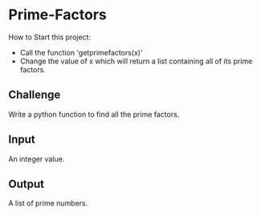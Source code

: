 # Prime-Factors
 How to Start this project: 
 * Call the function 'getprimefactors(x)' 
 * Change the value of x  which will return a list containing all of its prime factors. 

## Challenge 
Write a python function to find all the prime factors. 

## Input 

An integer value. 

## Output

A list of prime numbers. 
